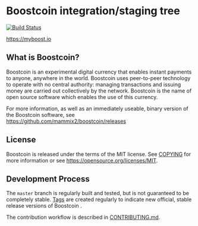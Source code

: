 Boostcoin integration/staging tree
=====================================

[![Build Status](https://travis-ci.com/mammix2/boostcoin.svg?branch=master)](https://travis-ci.com/mammix2/boostcoin)

https://myboost.io

What is Boostcoin?
----------------

Boostcoin is an experimental digital currency that enables instant payments to
anyone, anywhere in the world. Boostcoin uses peer-to-peer technology to operate
with no central authority: managing transactions and issuing money are carried
out collectively by the network. Boostcoin  is the name of open source
software which enables the use of this currency.

For more information, as well as an immediately useable, binary version of
the Boostcoin software, see https://github.com/mammix2/boostcoin/releases

License
-------

Boostcoin  is released under the terms of the MIT license. See [COPYING](COPYING) for more
information or see https://opensource.org/licenses/MIT.

Development Process
-------------------

The `master` branch is regularly built and tested, but is not guaranteed to be
completely stable. [Tags](https://github.com/mammix2/boostcoin/tags) are created
regularly to indicate new official, stable release versions of Boostcoin .

The contribution workflow is described in [CONTRIBUTING.md](CONTRIBUTING.md).
